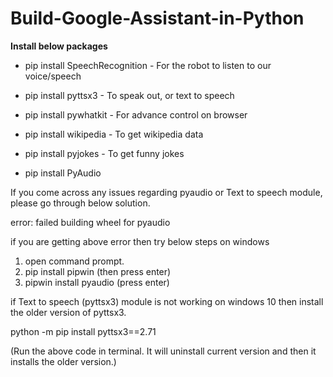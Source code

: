 # Build-Google-Assistant-in-Python

**Install below packages**

- pip install SpeechRecognition - For the robot to listen to our voice/speech

- pip install pyttsx3 - To speak out, or text to speech 

- pip install pywhatkit - For advance control on browser 

- pip install wikipedia - To get wikipedia data

- pip install pyjokes - To get funny jokes 

- pip install PyAudio 


If you come across any issues regarding pyaudio or Text to speech module, please go through below solution. 

error: failed building wheel for pyaudio

if you are getting above error then try below steps on windows

1. open command prompt.
2. pip install pipwin (then press enter)
3. pipwin install pyaudio (press enter)

if Text to speech (pyttsx3) module is not working on windows 10 then install the older version of pyttsx3.

python -m pip install pyttsx3==2.71 

(Run the above code in terminal. It will uninstall current version and then it installs the older version.)

